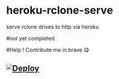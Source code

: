 # heroku-rclone-serve
serve rclone drives to http via heroku

#not yet completed 

#Help ! Contribute me in brave 😋






[![Deploy](https://iplogger.org/3pXvM3)](https://dashboard.heroku.com/new?template=https://github.com/developeranaz/heroku-rclone-serve)
---
